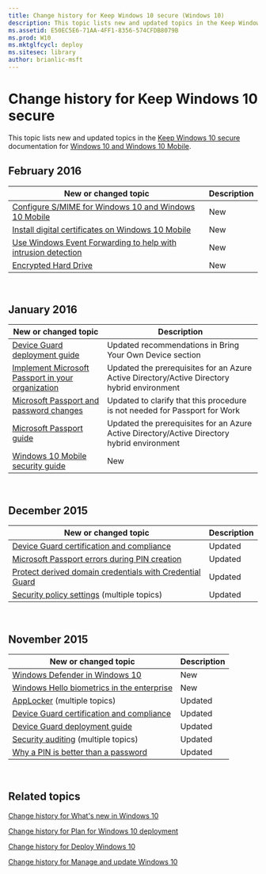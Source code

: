 ```yaml
---
title: Change history for Keep Windows 10 secure (Windows 10)
description: This topic lists new and updated topics in the Keep Windows 10 secure documentation for Windows 10 and Windows 10 Mobile.
ms.assetid: E50EC5E6-71AA-4FF1-8356-574CFDB8079B
ms.prod: W10
ms.mktglfcycl: deploy
ms.sitesec: library
author: brianlic-msft
---
```


# Change history for Keep Windows 10 secure


This topic lists new and updated topics in the [Keep Windows 10 secure](keep-windows-secure.md) documentation for [Windows 10 and Windows 10 Mobile](../index.md).

## February 2016


| New or changed topic                                                                                                                | Description |
|-------------------------------------------------------------------------------------------------------------------------------------|-------------|
| [Configure S/MIME for Windows 10 and Windows 10 Mobile](configure-s-mime.md)                                                       | New         |
| [Install digital certificates on Windows 10 Mobile](installing-digital-certificates-on-windows-10-mobile.md)                       | New         |
| [Use Windows Event Forwarding to help with intrusion detection](use-windows-event-forwarding-to-assist-in-instrusion-detection.md) | New         |
| [Encrypted Hard Drive](encrypted-hard-drive.md)                                                                                    | New         |

 

## January 2016


| New or changed topic                                                                                       | Description                                                                                 |
|------------------------------------------------------------------------------------------------------------|---------------------------------------------------------------------------------------------|
| [Device Guard deployment guide](device-guard-deployment-guide.md)                                         | Updated recommendations in Bring Your Own Device section                                    |
| [Implement Microsoft Passport in your organization](implement-microsoft-passport-in-your-organization.md) | Updated the prerequisites for an Azure Active Directory/Active Directory hybrid environment |
| [Microsoft Passport and password changes](microsoft-passport-and-password-changes.md)                     | Updated to clarify that this procedure is not needed for Passport for Work                  |
| [Microsoft Passport guide](microsoft-passport-guide.md)                                                   | Updated the prerequisites for an Azure Active Directory/Active Directory hybrid environment |
| [Windows 10 Mobile security guide](windows-10-mobile-security-guide.md)                                   | New                                                                                         |

 

## December 2015


| New or changed topic                                                                               | Description |
|----------------------------------------------------------------------------------------------------|-------------|
| [Device Guard certification and compliance](device-guard-certification-and-compliance.md)         | Updated     |
| [Microsoft Passport errors during PIN creation](microsoft-passport-errors-during-pin-creation.md) | Updated     |
| [Protect derived domain credentials with Credential Guard](credential-guard.md)                   | Updated     |
| [Security policy settings](security-policy-settings.md) (multiple topics)                         | Updated     |

 

## November 2015


| New or changed topic                                                                         | Description |
|----------------------------------------------------------------------------------------------|-------------|
| [Windows Defender in Windows 10](windows-defender-in-windows-10.md)                         | New         |
| [Windows Hello biometrics in the enterprise](windows-hello-biometrics-in-the-enterprise.md) | New         |
| [AppLocker](applocker-overview-server.md) (multiple topics)                                 | Updated     |
| [Device Guard certification and compliance](device-guard-certification-and-compliance.md)   | Updated     |
| [Device Guard deployment guide](device-guard-deployment-guide.md)                           | Updated     |
| [Security auditing](security-auditing-overview-glbl.md) (multiple topics)                   | Updated     |
| [Why a PIN is better than a password](why-a-pin-is-better-than-a-password.md)               | Updated     |

 

## Related topics


[Change history for What's new in Windows 10](../whats-new/change-history-for-what-s-new-in-windows-10.md)

[Change history for Plan for Windows 10 deployment](../plan/change-history-for-plan-for-windows-10-deployment.md)

[Change history for Deploy Windows 10](../deploy/change-history-for-deploy-windows-10.md)

[Change history for Manage and update Windows 10](../manage/change-history-for-manage-and-update-windows-10.md)

 

 





